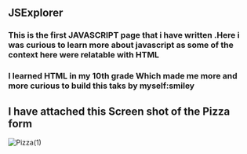 ## JSExplorer

### This is the first JAVASCRIPT page that i have written .Here i was curious to learn more about javascript as some of the context here were relatable with HTML 
### I learned HTML in my 10th grade Which made me more and more curious to build this taks by myself:smiley 
## I have attached this Screen shot of the Pizza form 
![Pizza(1)](https://user-images.githubusercontent.com/92712034/142741294-80ebc49b-ae0b-461b-a142-5b061b79542d.png)


